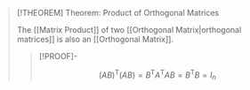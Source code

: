 >[!THEOREM] Theorem: Product of Orthogonal Matrices
>
>The [[Matrix Product]] of two [[Orthogonal Matrix|orthogonal matrices]] is also an [[Orthogonal Matrix]].
>
>>[!PROOF]-
>>
>>$$
>>(AB)^\mathsf{T}(AB)=B^\mathsf{T}A^\mathsf{T}AB = B^\mathsf{T}B = I_n
>>$$
>>
>